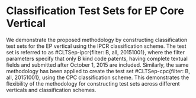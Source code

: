 # Classification Test Sets for EP Core Vertical 
We demonstrate the proposed methodology by constructing classification test sets for the EP vertical using the IPCR classification scheme. The test set is referred to as #CLTSep-ipcr{filter: B, all, 20151001}, where the filter parameters specify that only B kind code patents, having complete textual fields and submitted after October 1, 2015 are included. Similarly, the same methodology has been applied to create the test set #CLTSep-cpc{filter: B, all, 20151001}, using the CPC classification scheme. This demonstrates the flexibility of the methodology for constructing test sets across different verticals and classification schemes.
